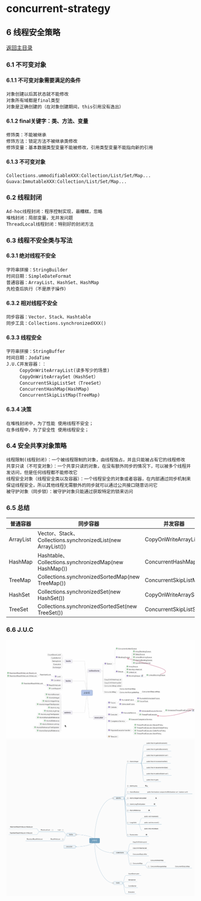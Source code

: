 # concurrent-strategy

## 6 线程安全策略
[返回主目录](../README.md)

### 6.1 不可变对象

#### 6.1.1 不可变对象需要满足的条件
    对象创建以后其状态就不能修改
    对象所有域都是final类型
    对象是正确创建的（在对象创建期间，this引用没有逸出）

#### 6.1.2 final关键字：类、方法、变量
    修饰类：不能被继承
    修饰方法：锁定方法不被继承类修改
    修饰变量：基本数据类型变量不能被修改，引用类型变量不能指向新的引用

#### 6.1.3 不可变对象
    Collections.ummodifiableXXX:Collection/List/Set/Map...
    Guava:ImmutableXXX:Collection/List/Set/Map...
    
### 6.2 线程封闭

    Ad-hoc线程封闭：程序控制实现，最糟糕，忽略
    堆栈封闭：局部变量，无并发问题
    ThreadLocal线程封闭：特别好的封闭方法
    
### 6.3 线程不安全类与写法

#### 6.3.1 绝对线程不安全
    字符串拼接：StringBuilder
    时间日期：SimpleDateFormat
    普通容器：ArrayList、HashSet、HashMap
    先检查后执行（不是原子操作）
#### 6.3.2 相对线程不安全
    同步容器：Vector、Stack、Hashtable
    同步工具：Collections.synchronizedXXX()
    
#### 6.3.3 线程安全
    字符串拼接：StringBuffer
    时间日期：JodaTime
    J.U.C并发容器：：
         CopyOnWriteArrayList(读多写少的场景)
         CopyOnWriteArraySet（HashSet）
         ConcurrentSkipListSet（TreeSet）
         ConcurrentHashMap(HashMap)
         ConcurrentSkipListMap(TreeMap)
    
#### 6.3.4 决策
    在堆栈封闭中，为了性能 使用线程不安全； 
    在多线程中，为了安全性 使用线程安全；

### 6.4 安全共享对象策略
    线程限制(线程封闭)：一个被线程限制的对象，由线程独占，并且只能被占有它的线程修改
    共享只读（不可变对象）：一个共享只读的对象，在没有额外同步的情况下，可以被多个线程并发访问，但是任何线程都不能修改它
    线程安全对象（线程安全类以及容器）：一个线程安全的对象或者容器，在内部通过同步机制来保证线程安全，所以其他线程无需额外的同步就可以通过公共接口随意访问它
    被守护对象（同步锁）：被守护对象只能通过获取特定的锁来访问
    
### 6.5 总结
普通容器 | 同步容器 | 并发容器
---|---|---
ArrayList | Vector、Stack、Collections.synchronizedList(new ArrayList()) | CopyOnWriteArrayList
HashMap | Hashtable、Collections.synchronizedMap(new HashMap()) | ConcurrentHashMap
TreeMap | Collections.synchronizedSortedMap(new TreeMap()) | ConcurrentSkipListMap
HashSet | Collections.synchronizedSet(new HashSet()) | CopyOnWriteArraySet
TreeSet | Collections.synchronizedSortedSet(new TreeSet()) | ConcurrentSkipListSet

### 6.6 J.U.C
![](src\main\resources\ConcurrencyApi.png)
![](src\main\resources\J.U.C.png)